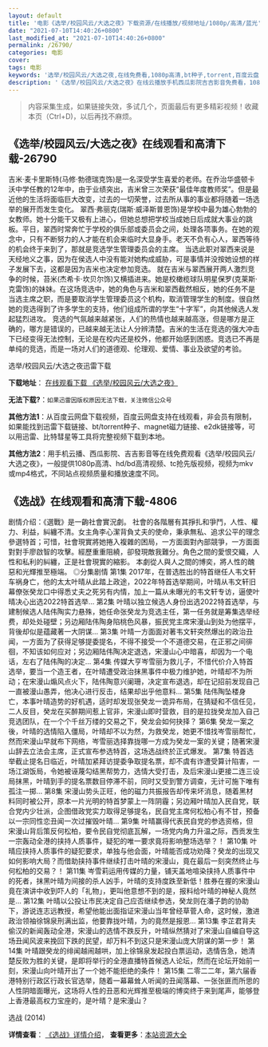 ```yaml
---
layout: default
title: '电影《选举/校园风云/大选之夜》下载资源/在线播放/视频地址/1080p/高清/蓝光'
date: "2021-07-10T14:40:26+0800"
last_modified_at: "2021-07-10T14:40:26+0800"
permalink: /26790/
categories: 电影
cover:
tags: 电影
keywords: '选举/校园风云/大选之夜,在线免费看,1080p高清,bt种子,torrent,百度云盘,magnet,磁力链,迅雷下载资源'
description: '《选举/校园风云/大选之夜》在线云播放手机西瓜影院吉吉影音免费看，1080p高清bd/hd未删减完整版和tc抢先枪版，mkv/mp4格式，附带bt/torrent种子、magnet/磁力链、百度云盘、网盘资源迅雷下载链接'
---
```


>内容采集生成，如果链接失效，多试几个，页面最后有更多精彩视频！收藏本页（Ctrl+D)，以后再找不麻烦。


## 《选举/校园风云/大选之夜》在线观看和高清下载-26790

吉米·麦卡里斯特(马修·勃德瑞克饰)是一名深受学生喜爱的老师。在乔治华盛顿卡沃中学任教的12年中，由于业绩突出，吉米曾三次荣获&ldquo;最佳年度教师奖”。但是最近他的生活将面临巨大改变，过去的一切荣誉，过去所从事的事业都将随着一场选举的展开而发生变化。 翠西·弗丽克(瑞斯·威泽斯普恩饰)是学校中最为雄心勃勃的女教师。她十分能干又极有上进心，但她总想把学校当成她日后成就大事业的跳板。平日，翠西时常奔忙于学校的俱乐部或委员会之间，处理各项事务。在她的观念中，只有不断努力的人才能在机会来临时大显身手。老天不负有心人，翠西等待的机会终于来到了，那就是竞选学生管理委员会的主席。 当选此职对翠西来说是天经地义之事，因为在侯选人中没有能对她构成威胁，可是事情并没按她设想的样子发展下去，这都是因为吉米也决定参加竞选。 就在吉米与翠西展开两人激烈竞争的时候，苔米(杰希卡&middot;坎贝尔饰)又横插进来。她是校橄榄球队明星保罗(克莱斯&middot;克雷饰)的妹妹。在这场竞选中，她的角色与吉米和翠西截然相反，她的任务不是当选主席之职，而是要取消学生管理委员这个机构，取消管理学生的制度。很自然她的竞选得到了许多学生的支持，他们组成所谓的学生“十字军&rdquo;，向其他候选人发起猛烈进攻。 竞选的气氛越来越紧张，人们的热情也越来越高涨，但是哪方是正确的，哪方是错误的，已越来越无法让人分辨清楚。吉米的生活在竞选的强大冲击下已经变得无法控制，无论是在校内还是校外，他都开始感到困惑。竞选已不再是单纯的竞选，而是一场对人们的道德观、伦理观、爱情、事业及欲望的考验。<br />


选举/校园风云/大选之夜迅雷下载

**下载地址**： [在线观看下载 《选举/校园风云/大选之夜》](https://www.993dy.com//vod-detail-id-21474.html) 


**无法下载?**：`如果迅雷因版权原因无法下载，关注微信公众号 `

**其他方法1**：从百度云网盘下载视频，百度云网盘支持在线观看，非会员有限制，如果能找到迅雷下载链接、bt/torrent种子、magnet磁力链接、e2dk链接等，可以用迅雷、比特彗星等工具将完整视频下载到本地。

**其他方法2**：用手机云播、西瓜影院、吉吉影音等在线免费观看《选举/校园风云/大选之夜》，一般提供1080p高清、hd/bd高清视频、tc抢先版视频，视频为mkv或mp4格式，不同站点视频质量和播放速度不同。


## 《选战》在线观看和高清下载-4806

剧情介绍：《選戰》是一齣社會實況劇。   社會的各階層有其掙扎和爭鬥，人性、權力、利益，糾纏不清。女主角李心潔背負丈夫的使命，秉承無私、追求公平的理念參選特首；可惜，社會現實將她捲入複雜的困局，一方面面對內部競爭，一方面面對對手廖啟智的攻擊。經歷重重阻繞，卻發現敵我難分。角色之間的愛恨交織，人性和私利的糾纏，正是社會現實的縮影。   本劇從人與人之間的博奕，將人性的醜惡和光輝推至極端。   ◎分集剧情   第1集   2017年，在普选胜出的特首继任人韦文轩车祸身亡，他的太太叶晴从此踏上政途，2022年特首选举期间，叶晴从韦文轩旧幕僚张癸龙口中得悉丈夫之死另有内情，加上一篇从未曝光的韦文轩专访，逼使叶晴决心出选2022特首选举…   第2集   叶晴以独立候选人身份出选2022特首选举，与建制候选人陆伟陶实力悬殊，她任命张癸龙为竞选主任，第一任务就是筹集选举经费，却处处碰壁；叧边厢陆伟陶身陷桃色风暴，振民党主席宋漫山到处为他摆平，背後却似是蕴藏著一大阴谋…   第3集   叶晴一方面面对著韦文轩突然爆出的政治丑闻，一方面为了获得足够提委提名，不得不接受一个不道德交易，在正邪之间徘徊，不知该如何应对；另边厢陆伟陶决定退选，宋漫山心中暗喜，却因为一个电话，左右了陆伟陶的决定…   第4集   传媒大亨岑雪丽为救儿子，不惜代价介入特首选举，要当一个造王者，在叶晴遭受政治抹黑事件中极力维护她，叶晴却不为所动；在宋漫山煽风点火下，陆伟陶意兴阑珊，决定宣布退选，却在记招前发现自己一直被漫山愚弄，他决心进行反击，结果却出乎他意料…   第5集   陆伟陶坠楼身亡，本事叶晴造势的好机遇，适时却发现张癸龙一诡异布局，在猜疑和不信任见，二人反目，癸龙在买醉期间惹上官非，宋漫山即时营救，目的是拉拢癸龙加入自己竞选团队，在一个个千丝万缕的交易之下，癸龙会如何抉择？   第6集   癸龙一案之後，叶晴的选情陷入僵局，叶晴却不以为然，为救癸龙，她更不惜找岑雪丽帮忙，然而宋漫山早就布下网络，岑雪丽选择靠拢哪一方成为癸龙一案的关键；随著宋漫山辞去立法会主席，正式宣布参选特首，这场选战终於正式爆发。   第7集   特首选举截止提名日临近，叶晴加紧拜访提委争取提名票，却不虞有诈遭受算计陷害，一场江湖饭局，令她被诬蔑勾结黑帮势力，选情大受打击，及后宋漫山更接二连三设局抹黑，叶晴到手的提名票数目停滞不前，同时又受到警方调查，无计可施下唯有孤注一掷…   第8集   宋漫山势头正旺，他的磁力共振报告却传来坏消息，随着黑材料同时被公开，原本一片光明的特首梦蒙上一阵阴霾；另边厢叶晴加入民自党，联合党内少壮派，企图借政党实力取得足够提名，民自党主席何松柏心有不甘，预备以一宗同性恋丑闻一次过摧毁叶晴…   第9集   叶晴赢得代表民自党的参选资格，但宋漫山背后策反何松柏，要令民自党彻底瓦解，一场党内角力升温之际，西贡发生一宗轰动全港的挟持人质事件，疑犯的唯一要求竟将影响整场选举？！   第10集   叶晴应挟持人质事件的疑犯要求，单独与他会面，叶晴能否成功劝降？癸龙的出现又如何影响大局？而借助挟持事件继续打击叶晴的宋漫山，竟在最后一刻突然终止与何松柏的交易？！   第11集   岑雪莉运用传媒的力量，铺天盖地喧染挟持人质事件中的死者，抹黑叶晴为间接的杀人凶手，叶晴的支持度跌至新低！胜券在握的宋漫山竟在演讲中收到吓人的「礼物」，更叫他意想不到的是，报料给叶晴的神秘人竟然是…   第12集   叶晴以公投让市民决定自己应否继续参选，癸龙则在潘子韵的协助下，游说连志远教授，希望他能出面指证宋漫山当年曾经草菅人命，这时候，激进政治领袖徐锦泉刑满出监，他要靠拢叶晴，为的竟然是报恩…   第13集   李芷君背夫偷汉的新闻轰动全港，宋漫山的选情不跌反升，叶晴纵然猜对了宋漫山自编自导这场丑闻风波来挽回下跌的民望，却万料不到这只是宋漫山庞大阴谋的第一步！   第14集   叶晴跟癸龙的绯闻越闹越哄，加上徐锦泉发起投白票运动，选情告急，她清楚反败为胜的关键，是即将举行的全港直播特首候选人论坛，然而在论坛开始前一刻，宋漫山向叶晴开出了一个她不能拒绝的条件！   第15集   二零二二年，第六届香港特别行政区行政长官选举，随着一幕幕耸人听闻的丑闻落幕、一张张匪而所思的人性阴暗面曝光，这场将人性的丑恶和光辉推至极端的博奕终于来到尾声，能够登上香港最高权力宝座的，是叶晴？是宋漫山？


选战 (2014)

**详情查看**： [《选战》详情介绍](/movie/4806/)， **查看更多**：[本站资源大全](/movie/t/all/)


